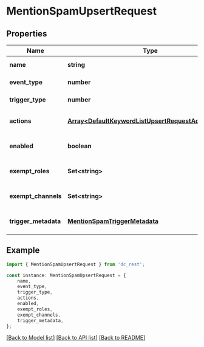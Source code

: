 # MentionSpamUpsertRequest


## Properties

Name | Type | Description | Notes
------------ | ------------- | ------------- | -------------
**name** | **string** |  | [default to undefined]
**event_type** | **number** |  | [default to undefined]
**trigger_type** | **number** |  | [default to undefined]
**actions** | [**Array&lt;DefaultKeywordListUpsertRequestActionsInner&gt;**](DefaultKeywordListUpsertRequestActionsInner.md) |  | [optional] [default to undefined]
**enabled** | **boolean** |  | [optional] [default to undefined]
**exempt_roles** | **Set&lt;string&gt;** |  | [optional] [default to undefined]
**exempt_channels** | **Set&lt;string&gt;** |  | [optional] [default to undefined]
**trigger_metadata** | [**MentionSpamTriggerMetadata**](MentionSpamTriggerMetadata.md) |  | [optional] [default to undefined]

## Example

```typescript
import { MentionSpamUpsertRequest } from 'dc_rest';

const instance: MentionSpamUpsertRequest = {
    name,
    event_type,
    trigger_type,
    actions,
    enabled,
    exempt_roles,
    exempt_channels,
    trigger_metadata,
};
```

[[Back to Model list]](../README.md#documentation-for-models) [[Back to API list]](../README.md#documentation-for-api-endpoints) [[Back to README]](../README.md)
